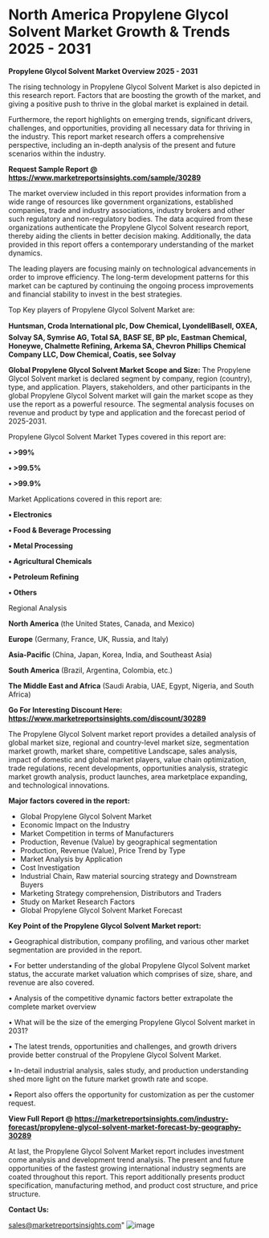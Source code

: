# North America Propylene Glycol Solvent Market Growth & Trends 2025 - 2031

<Strong> Propylene Glycol Solvent Market Overview 2025 - 2031</strong>

The rising technology in Propylene Glycol Solvent Market is also depicted in this research report. Factors that are boosting the growth of the market, and giving a positive push to thrive in the global market is explained in detail.

Furthermore, the report highlights on emerging trends, significant drivers, challenges, and opportunities, providing all necessary data for thriving in the industry. This report market research offers a comprehensive perspective, including an in-depth analysis of the present and future scenarios within the industry.

<strong>Request Sample Report @ <a href=https://www.marketreportsinsights.com/sample/30289>https://www.marketreportsinsights.com/sample/30289</a></strong>

The market overview included in this report provides information from a wide range of resources like government organizations, established companies, trade and industry associations, industry brokers and other such regulatory and non-regulatory bodies. The data acquired from these organizations authenticate the Propylene Glycol Solvent research report, thereby aiding the clients in better decision making. Additionally, the data provided in this report offers a contemporary understanding of the market dynamics.

The leading players are focusing mainly on technological advancements in order to improve efficiency. The long-term development patterns for this market can be captured by continuing the ongoing process improvements and financial stability to invest in the best strategies.

Top Key players of Propylene Glycol Solvent Market are:

<strong>Huntsman, Croda International plc, Dow Chemical, LyondellBasell, OXEA, Solvay SA, Symrise AG, Total SA, BASF SE, BP plc, Eastman Chemical, Honeywe, Chalmette Refining, Arkema SA, Chevron Phillips Chemical Company LLC, Dow Chemical, Coatis, see Solvay</strong>

<strong><b>Global Propylene Glycol Solvent Market Scope and Size:</b></strong>
The Propylene Glycol Solvent market is declared segment by company, region (country), type, and application. Players, stakeholders, and other participants in the global Propylene Glycol Solvent market will gain the market scope as they use the report as a powerful resource. The segmental analysis focuses on revenue and product by type and application and the forecast period of 2025-2031.

Propylene Glycol Solvent Market Types covered in this report are:

<strong>• >99%

• >99.5%

• >99.9%</strong>

Market Applications covered in this report are:

<strong>• Electronics

• Food & Beverage Processing

• Metal Processing

• Agricultural Chemicals

• Petroleum Refining

• Others</strong> 

Regional Analysis

<strong>North America</strong> (the United States, Canada, and Mexico)

<strong>Europe</strong> (Germany, France, UK, Russia, and Italy)

<strong>Asia-Pacific</strong> (China, Japan, Korea, India, and Southeast Asia)

<strong>South America</strong> (Brazil, Argentina, Colombia, etc.)

<strong>The Middle East and Africa</strong> (Saudi Arabia, UAE, Egypt, Nigeria, and South Africa)

<strong>Go For Interesting Discount Here: <a href=https://www.marketreportsinsights.com/discount/30289>https://www.marketreportsinsights.com/discount/30289</a></strong>

The Propylene Glycol Solvent market report provides a detailed analysis of global market size, regional and country-level market size, segmentation market growth, market share, competitive Landscape, sales analysis, impact of domestic and global market players, value chain optimization, trade regulations, recent developments, opportunities analysis, strategic market growth analysis, product launches, area marketplace expanding, and technological innovations.

<strong><b>Major factors covered in the report:</b></strong>
<ul>
  <li>Global Propylene Glycol Solvent Market </li>
  <li>Economic Impact on the Industry</li>
  <li>Market Competition in terms of Manufacturers</li>
  <li>Production, Revenue (Value) by geographical segmentation</li>
  <li>Production, Revenue (Value), Price Trend by Type</li>
  <li>Market Analysis by Application</li>
  <li>Cost Investigation</li>
  <li>Industrial Chain, Raw material sourcing strategy and Downstream Buyers</li>
  <li>Marketing Strategy comprehension, Distributors and Traders</li>
  <li>Study on Market Research Factors</li>
  <li>Global Propylene Glycol Solvent Market Forecast</li>
</ul>

<strong><b>Key Point of the Propylene Glycol Solvent Market report:</b></strong>

• Geographical distribution, company profiling, and various other market segmentation are provided in the report.

• For better understanding of the global Propylene Glycol Solvent market status, the accurate market valuation which comprises of size, share, and revenue are also covered.

• Analysis of the competitive dynamic factors better extrapolate the complete market overview

• What will be the size of the emerging Propylene Glycol Solvent market in 2031?

• The latest trends, opportunities and challenges, and growth drivers provide better construal of the Propylene Glycol Solvent Market.

• In-detail industrial analysis, sales study, and production understanding shed more light on the future market growth rate and scope.

• Report also offers the opportunity for customization as per the customer request.

<strong><b>View Full Report @ <a href=https://marketreportsinsights.com/industry-forecast/propylene-glycol-solvent-market-forecast-by-geography-30289>https://marketreportsinsights.com/industry-forecast/propylene-glycol-solvent-market-forecast-by-geography-30289</a></b></strong>


At last, the Propylene Glycol Solvent Market report includes investment come analysis and development trend analysis. The present and future opportunities of the fastest growing international industry segments are coated throughout this report. This report additionally presents product specification, manufacturing method, and product cost structure, and price structure.

<strong>Contact Us:</strong>

sales@marketreportsinsights.com"
![image](https://github.com/user-attachments/assets/f9d7ec02-49ed-4119-90b4-d704721ef443)
